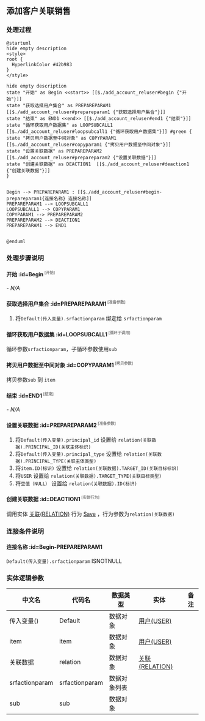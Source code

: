 ## 添加客户关联销售 <!-- {docsify-ignore-all} -->

   

### 处理过程

```plantuml
@startuml
hide empty description
<style>
root {
  HyperlinkColor #42b983
}
</style>

hide empty description
state "开始" as Begin <<start>> [[$./add_account_reluser#begin {"开始"}]]
state "获取选择用户集合" as PREPAREPARAM1  [[$./add_account_reluser#prepareparam1 {"获取选择用户集合"}]]
state "结束" as END1 <<end>> [[$./add_account_reluser#end1 {"结束"}]]
state "循环获取用户数据集" as LOOPSUBCALL1  [[$./add_account_reluser#loopsubcall1 {"循环获取用户数据集"}]] #green {
state "拷贝用户数据至中间对象" as COPYPARAM1  [[$./add_account_reluser#copyparam1 {"拷贝用户数据至中间对象"}]]
state "设置关联数据" as PREPAREPARAM2  [[$./add_account_reluser#prepareparam2 {"设置关联数据"}]]
state "创建关联数据" as DEACTION1  [[$./add_account_reluser#deaction1 {"创建关联数据"}]]
}


Begin --> PREPAREPARAM1 : [[$./add_account_reluser#begin-prepareparam1{连接名称} 连接名称]]
PREPAREPARAM1 --> LOOPSUBCALL1
LOOPSUBCALL1 --> COPYPARAM1
COPYPARAM1 --> PREPAREPARAM2
PREPAREPARAM2 --> DEACTION1
PREPAREPARAM1 --> END1


@enduml
```


### 处理步骤说明

#### 开始 :id=Begin<sup class="footnote-symbol"> <font color=gray size=1>[开始]</font></sup>



*- N/A*
#### 获取选择用户集合 :id=PREPAREPARAM1<sup class="footnote-symbol"> <font color=gray size=1>[准备参数]</font></sup>



1. 将`Default(传入变量).srfactionparam` 绑定给  `srfactionparam`

#### 循环获取用户数据集 :id=LOOPSUBCALL1<sup class="footnote-symbol"> <font color=gray size=1>[循环子调用]</font></sup>



循环参数`srfactionparam`，子循环参数使用`sub`
#### 拷贝用户数据至中间对象 :id=COPYPARAM1<sup class="footnote-symbol"> <font color=gray size=1>[拷贝参数]</font></sup>



拷贝参数`sub` 到 `item`

#### 结束 :id=END1<sup class="footnote-symbol"> <font color=gray size=1>[结束]</font></sup>



*- N/A*

#### 设置关联数据 :id=PREPAREPARAM2<sup class="footnote-symbol"> <font color=gray size=1>[准备参数]</font></sup>



1. 将`Default(传入变量).principal_id` 设置给  `relation(关联数据).PRINCIPAL_ID(关联主体标识)`
2. 将`Default(传入变量).principal_type` 设置给  `relation(关联数据).PRINCIPAL_TYPE(关联主体类型)`
3. 将`item.ID(标识)` 设置给  `relation(关联数据).TARGET_ID(关联目标标识)`
4. 将`USER` 设置给  `relation(关联数据).TARGET_TYPE(关联目标类型)`
5. 将`空值（NULL）` 设置给  `relation(关联数据).ID(标识)`

#### 创建关联数据 :id=DEACTION1<sup class="footnote-symbol"> <font color=gray size=1>[实体行为]</font></sup>



调用实体 [关联(RELATION)](module/crm/relation.md) 行为 [Save](module/crm/relation#行为) ，行为参数为`relation(关联数据)`


### 连接条件说明
#### 连接名称 :id=Begin-PREPAREPARAM1

`Default(传入变量).srfactionparam` ISNOTNULL


### 实体逻辑参数

|    中文名   |    代码名    |  数据类型    |  实体   |备注 |
| --------| --------| -------- | -------- | --------   |
|传入变量(<i class="fa fa-check"/></i>)|Default|数据对象|[用户(USER)](module/crm/user.md)||
|item|item|数据对象|[用户(USER)](module/crm/user.md)||
|关联数据|relation|数据对象|[关联(RELATION)](module/crm/relation.md)||
|srfactionparam|srfactionparam|数据对象列表|||
|sub|sub|数据对象|||
